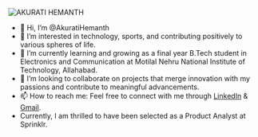 ![AKURATI HEMANTH](https://github.com/AkuratiHemanth/AkuratiHemanth/assets/129819031/e272fa3a-dc24-4f8b-af87-d2893c4f9091)


- 👋 Hi, I’m @AkuratiHemanth
- 👀 I’m interested in technology, sports, and contributing positively to various spheres of life.
- 🌱 I’m currently learning and growing as a final year B.Tech student in Electronics and Communication at Motilal Nehru National Institute of Technology, Allahabad.
- 💞️ I’m looking to collaborate on projects that merge innovation with my passions and contribute to meaningful advancements.
- 📫 How to reach me: Feel free to connect with me through [LinkedIn](https://www.linkedin.com/in/akurati-hemanth/) & [Gmail](hemanthhemanth2509@gmail.com). 
- Currently, I am thrilled to have been selected as a Product Analyst at Sprinklr.

<!---
AkuratiHemanth/AkuratiHemanth is a ✨ special ✨ repository because its `README.md` (this file) appears on your GitHub profile.
You can click the Preview link to take a look at your changes.
--->


